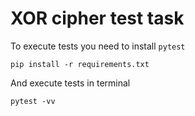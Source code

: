 # XOR cipher test task

To execute tests you need to install `pytest`
```
pip install -r requirements.txt
```

And execute tests in terminal
```
pytest -vv
```